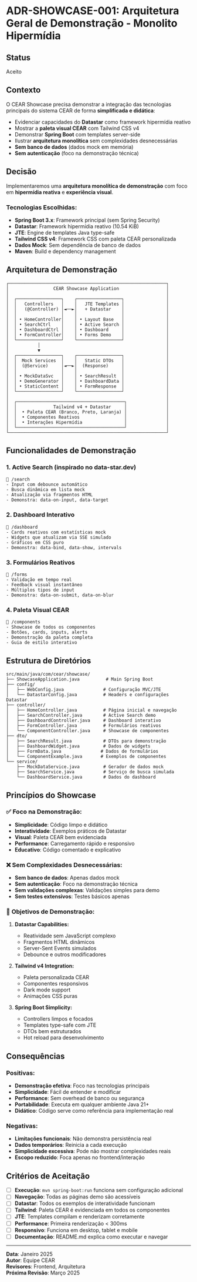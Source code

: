 # ADR-SHOWCASE-001: Arquitetura Geral de Demonstração - Monolito Hipermídia

## Status
Aceito

## Contexto
O CEAR Showcase precisa demonstrar a integração das tecnologias principais do sistema CEAR de forma **simplificada e didática**:

- Evidenciar capacidades do **Datastar** como framework hipermídia reativo
- Mostrar a **paleta visual CEAR** com Tailwind CSS v4
- Demonstrar **Spring Boot** com templates server-side
- Ilustrar **arquitetura monolítica** sem complexidades desnecessárias
- **Sem banco de dados** (dados mock em memória)
- **Sem autenticação** (foco na demonstração técnica)

## Decisão
Implementaremos uma **arquitetura monolítica de demonstração** com foco em **hipermídia reativa** e **experiência visual**.

### Tecnologias Escolhidas:
- **Spring Boot 3.x**: Framework principal (sem Spring Security)
- **Datastar**: Framework hipermídia reativo (10.54 KiB)
- **JTE**: Engine de templates Java type-safe
- **Tailwind CSS v4**: Framework CSS com paleta CEAR personalizada
- **Dados Mock**: Sem dependência de banco de dados
- **Maven**: Build e dependency management

## Arquitetura de Demonstração

```
┌────────────────────────────────────────────────────────────┐
│                 CEAR Showcase Application                  │
│                                                            │
│  ┌─────────────────┐    ┌─────────────────┐                │
│  │   Controllers   │    │   JTE Templates │                │
│  │   (@Controller) │◄──►│   + Datastar    │                │
│  │                 │    │                 │                │
│  │ • HomeController│    │ • Layout Base   │                │
│  │ • SearchCtrl    │    │ • Active Search │                │
│  │ • DashboardCtrl │    │ • Dashboard     │                │
│  │ • FormController│    │ • Forms Demo    │                │
│  └─────────────────┘    └─────────────────┘                │
│           │                                                │
│           ▼                                                │
│  ┌─────────────────┐    ┌─────────────────┐                │
│  │  Mock Services  │    │   Static DTOs   │                │
│  │  (@Service)     │◄──►│  (Response)     │                │
│  │                 │    │                 │                │
│  │ • MockDataSvc   │    │ • SearchResult  │                │
│  │ • DemoGenerator │    │ • DashboardData │                │
│  │ • StaticContent │    │ • FormResponse  │                │
│  └─────────────────┘    └─────────────────┘                │
│                                                            │
│  ┌─────────────────────────────────────────┐               │
│  │              Tailwind v4 + Datastar     │               │
│  │  • Paleta CEAR (Branco, Preto, Laranja) │               │
│  │  • Componentes Reativos                 │               │
│  │  • Interações Hipermídia                │               │
│  └─────────────────────────────────────────┘               │
└────────────────────────────────────────────────────────────┘
```

## Funcionalidades de Demonstração

### 1. **Active Search** (inspirado no data-star.dev)
```
📍 /search
- Input com debounce automático
- Busca dinâmica em lista mock
- Atualização via fragmentos HTML
- Demonstra: data-on-input, data-target
```

### 2. **Dashboard Interativo**
```
📍 /dashboard
- Cards reativos com estatísticas mock
- Widgets que atualizam via SSE simulado
- Gráficos em CSS puro
- Demonstra: data-bind, data-show, intervals
```

### 3. **Formulários Reativos**
```
📍 /forms
- Validação em tempo real
- Feedback visual instantâneo
- Múltiplos tipos de input
- Demonstra: data-on-submit, data-on-blur
```

### 4. **Paleta Visual CEAR**
```
🎨 /components
- Showcase de todos os componentes
- Botões, cards, inputs, alerts
- Demonstração da paleta completa
- Guia de estilo interativo
```

## Estrutura de Diretórios

```
src/main/java/com/cear/showcase/
├── ShowcaseApplication.java          # Main Spring Boot
├── config/
│   ├── WebConfig.java               # Configuração MVC/JTE
│   └── DatastarConfig.java          # Headers e configurações Datastar
├── controller/
│   ├── HomeController.java          # Página inicial e navegação
│   ├── SearchController.java        # Active Search demo
│   ├── DashboardController.java     # Dashboard interativo
│   ├── FormController.java          # Formulários reativos
│   └── ComponentController.java     # Showcase de componentes
├── dto/
│   ├── SearchResult.java            # DTOs para demonstração
│   ├── DashboardWidget.java         # Dados de widgets
│   ├── FormData.java               # Dados de formulários
│   └── ComponentExample.java       # Exemplos de componentes
└── service/
    ├── MockDataService.java         # Gerador de dados mock
    ├── SearchService.java           # Serviço de busca simulada
    └── DashboardService.java        # Dados do dashboard
```

## Princípios do Showcase

### ✅ **Foco na Demonstração:**
- **Simplicidade**: Código limpo e didático
- **Interatividade**: Exemplos práticos de Datastar
- **Visual**: Paleta CEAR bem evidenciada
- **Performance**: Carregamento rápido e responsivo
- **Educativo**: Código comentado e explicativo

### ❌ **Sem Complexidades Desnecessárias:**
- **Sem banco de dados**: Apenas dados mock
- **Sem autenticação**: Foco na demonstração técnica
- **Sem validações complexas**: Validações simples para demo
- **Sem testes extensivos**: Testes básicos apenas

### 🎯 **Objetivos de Demonstração:**

1. **Datastar Capabilities:**
   - Reatividade sem JavaScript complexo
   - Fragmentos HTML dinâmicos
   - Server-Sent Events simulados
   - Debounce e outros modificadores

2. **Tailwind v4 Integration:**
   - Paleta personalizada CEAR
   - Componentes responsivos
   - Dark mode support
   - Animações CSS puras

3. **Spring Boot Simplicity:**
   - Controllers limpos e focados
   - Templates type-safe com JTE
   - DTOs bem estruturados
   - Hot reload para desenvolvimento

## Consequências

### Positivas:
- **Demonstração efetiva**: Foco nas tecnologias principais
- **Simplicidade**: Fácil de entender e modificar
- **Performance**: Sem overhead de banco ou segurança
- **Portabilidade**: Executa em qualquer ambiente Java 21+
- **Didático**: Código serve como referência para implementação real

### Negativas:
- **Limitações funcionais**: Não demonstra persistência real
- **Dados temporários**: Reinicia a cada execução
- **Simplicidade excessiva**: Pode não mostrar complexidades reais
- **Escopo reduzido**: Foca apenas no frontend/interação

## Critérios de Aceitação

- [ ] **Execução**: `mvn spring-boot:run` funciona sem configuração adicional
- [ ] **Navegação**: Todas as páginas demo são acessíveis
- [ ] **Datastar**: Todos os exemplos de interatividade funcionam
- [ ] **Tailwind**: Paleta CEAR é evidenciada em todos os componentes
- [ ] **JTE**: Templates compilam e renderizam corretamente
- [ ] **Performance**: Primeira renderização < 300ms
- [ ] **Responsivo**: Funciona em desktop, tablet e mobile
- [ ] **Documentação**: README.md explica como executar e navegar

---
**Data**: Janeiro 2025  
**Autor**: Equipe CEAR  
**Revisores**: Frontend, Arquitetura  
**Próxima Revisão**: Março 2025 